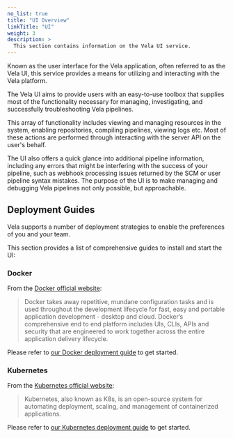 ```yaml
---
no_list: true
title: "UI Overview"
linkTitle: "UI"
weight: 3
description: >
  This section contains information on the Vela UI service.
---
```


Known as the user interface for the Vela application, often referred to as the Vela UI, this service provides a means for utilizing and interacting with the Vela platform.

The Vela UI aims to provide users with an easy-to-use toolbox that supplies most of the functionality necessary for managing, investigating, and successfully troubleshooting Vela pipelines.

This array of functionality includes viewing and managing resources in the system, enabling repositories, compiling pipelines, viewing logs etc. Most of these actions are performed through interacting with the server API on the user's behalf.

The UI also offers a quick glance into additional pipeline information, including any errors that might be interfering with the success of your pipeline, such as webhook processing issues returned by the SCM or user pipeline syntax mistakes. The purpose of the UI is to make managing and debugging Vela pipelines not only possible, but approachable.

## Deployment Guides

Vela supports a number of deployment strategies to enable the preferences of you and your team.

This section provides a list of comprehensive guides to install and start the UI:

### Docker

From the [Docker official website](https://docker.io/):

> Docker takes away repetitive, mundane configuration tasks and is used throughout the development lifecycle for fast, easy and portable application development - desktop and cloud. Docker’s comprehensive end to end platform includes UIs, CLIs, APIs and security that are engineered to work together across the entire application delivery lifecycle.

Please refer to [our Docker deployment guide](/docs/installation/ui/docker/) to get started.

### Kubernetes

From the [Kubernetes official website](https://kubernetes.io/):

> Kubernetes, also known as K8s, is an open-source system for automating deployment, scaling, and management of containerized applications.

Please refer to [our Kubernetes deployment guide](/docs/installation/ui/kubernetes/) to get started.